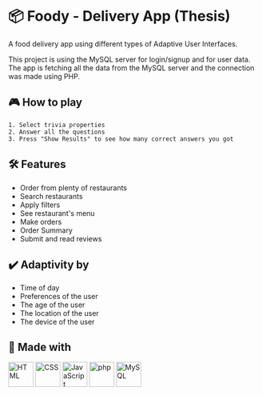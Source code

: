 # 📦 Foody - Delivery App (Thesis)

A food delivery app using different types of Adaptive User Interfaces.

This project is using the MySQL server for login/signup and for user data. The app is fetching all the data from the MySQL server and the connection was made using PHP.

## 🎮 How to play

	1. Select trivia properties
	2. Answer all the questions
	3. Press "Show Results" to see how many correct answers you got

## 🛠️ Features
- Order from plenty of restaurants
- Search restaurants
- Apply filters
- See restaurant's menu
- Make orders
- Order Summary
- Submit and read reviews

## ✔️ Adaptivity by
- Time of day
- Preferences of the user
- The age of the user
- The location of the user
- The device of the user

## 🚧 Made with

<div >
	<img width="50" src="https://user-images.githubusercontent.com/25181517/192158954-f88b5814-d510-4564-b285-dff7d6400dad.png" alt="HTML" title="HTML"/>
	<img width="50" src="https://user-images.githubusercontent.com/25181517/183898674-75a4a1b1-f960-4ea9-abcb-637170a00a75.png" alt="CSS" title="CSS"/>
	<img width="50" src="https://user-images.githubusercontent.com/25181517/117447155-6a868a00-af3d-11eb-9cfe-245df15c9f3f.png" alt="JavaScript" title="JavaScript"/>
	<img width="50" src="https://user-images.githubusercontent.com/25181517/183570228-6a040b9f-3ddf-47a2-a201-743121dac664.png" alt="php" title="php"/>
	<img width="50" src="https://user-images.githubusercontent.com/25181517/183896128-ec99105a-ec1a-4d85-b08b-1aa1620b2046.png" alt="MySQL" title="MySQL"/>
</div>
